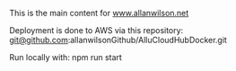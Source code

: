 This is the main content for www.allanwilson.net

Deployment is done to AWS via this repository:
git@github.com:allanwilsonGithub/AlluCloudHubDocker.git

Run locally with:
npm run start